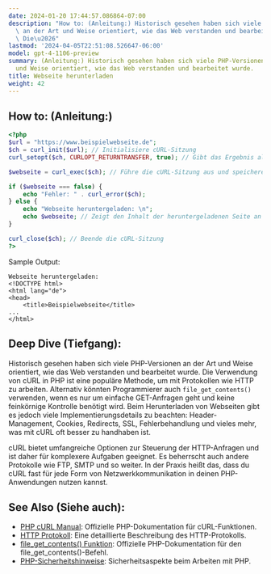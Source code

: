 ```yaml
---
date: 2024-01-20 17:44:57.086864-07:00
description: "How to: (Anleitung:) Historisch gesehen haben sich viele PHP-Versionen\
  \ an der Art und Weise orientiert, wie das Web verstanden und bearbeitet wurde.\
  \ Die\u2026"
lastmod: '2024-04-05T22:51:08.526647-06:00'
model: gpt-4-1106-preview
summary: (Anleitung:) Historisch gesehen haben sich viele PHP-Versionen an der Art
  und Weise orientiert, wie das Web verstanden und bearbeitet wurde.
title: Webseite herunterladen
weight: 42
---
```


## How to: (Anleitung:)
```PHP
<?php
$url = "https://www.beispielwebseite.de";
$ch = curl_init($url); // Initialisiere cURL-Sitzung
curl_setopt($ch, CURLOPT_RETURNTRANSFER, true); // Gibt das Ergebnis als String zurück

$webseite = curl_exec($ch); // Führe die cURL-Sitzung aus und speichere das Ergebnis

if ($webseite === false) {
    echo "Fehler: " . curl_error($ch);
} else {
    echo "Webseite heruntergeladen: \n";
    echo $webseite; // Zeigt den Inhalt der heruntergeladenen Seite an
}

curl_close($ch); // Beende die cURL-Sitzung
?>
```

Sample Output:
```
Webseite heruntergeladen:
<!DOCTYPE html>
<html lang="de">
<head>
    <title>Beispielwebseite</title>
...
</html>
```

## Deep Dive (Tiefgang):
Historisch gesehen haben sich viele PHP-Versionen an der Art und Weise orientiert, wie das Web verstanden und bearbeitet wurde. Die Verwendung von cURL in PHP ist eine populäre Methode, um mit Protokollen wie HTTP zu arbeiten. Alternativ könnten Programmierer auch `file_get_contents()` verwenden, wenn es nur um einfache GET-Anfragen geht und keine feinkörnige Kontrolle benötigt wird. Beim Herunterladen von Webseiten gibt es jedoch viele Implementierungsdetails zu beachten: Header-Management, Cookies, Redirects, SSL, Fehlerbehandlung und vieles mehr, was mit cURL oft besser zu handhaben ist.

cURL bietet umfangreiche Optionen zur Steuerung der HTTP-Anfragen und ist daher für komplexere Aufgaben geeignet. Es beherrscht auch andere Protokolle wie FTP, SMTP und so weiter. In der Praxis heißt das, dass du cURL fast für jede Form von Netzwerkkommunikation in deinen PHP-Anwendungen nutzen kannst.

## See Also (Siehe auch):
- [PHP cURL Manual](https://www.php.net/manual/de/book.curl.php): Offizielle PHP-Dokumentation für cURL-Funktionen.
- [HTTP Protokoll](https://developer.mozilla.org/de/docs/Web/HTTP): Eine detaillierte Beschreibung des HTTP-Protokolls.
- [file_get_contents() Funktion](https://www.php.net/manual/de/function.file-get-contents.php): Offizielle PHP-Dokumentation für den file_get_contents()-Befehl.
- [PHP-Sicherheitshinweise](https://www.php.net/manual/de/security.php): Sicherheitsaspekte beim Arbeiten mit PHP.
